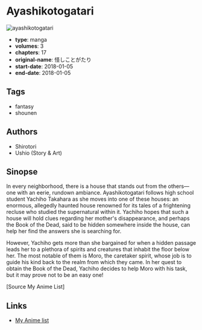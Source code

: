 # Ayashikotogatari

![ayashikotogatari](https://cdn.myanimelist.net/images/manga/3/211542.jpg)

-   **type**: manga
-   **volumes**: 3
-   **chapters**: 17
-   **original-name**: 怪しことがたり
-   **start-date**: 2018-01-05
-   **end-date**: 2018-01-05

## Tags

-   fantasy
-   shounen

## Authors

-   Shirotori
-   Ushio (Story & Art)

## Sinopse

In every neighborhood, there is a house that stands out from the others—one with an eerie, rundown ambiance. Ayashikotogatari follows high school student Yachiho Takahara as she moves into one of these houses: an enormous, allegedly haunted house renowned for its tales of a frightening recluse who studied the supernatural within it. Yachiho hopes that such a house will hold clues regarding her mother's disappearance, and perhaps the Book of the Dead, said to be hidden somewhere inside the house, can help her find the answers she is searching for.

However, Yachiho gets more than she bargained for when a hidden passage leads her to a plethora of spirits and creatures that inhabit the floor below her. The most notable of them is Moro, the caretaker spirit, whose job is to guide his kind back to the realm from which they came. In her quest to obtain the Book of the Dead, Yachiho decides to help Moro with his task, but it may prove not to be an easy one!

[Source My Anime List]

## Links

-   [My Anime list](https://myanimelist.net/manga/112385/Ayashikotogatari)
